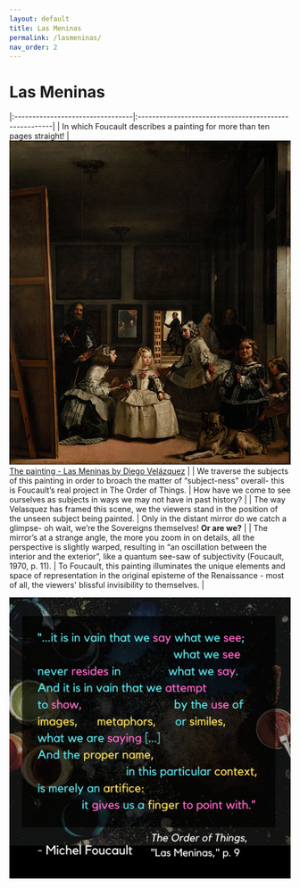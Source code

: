 ```yaml
---
layout: default
title: Las Meninas
permalink: /lasmeninas/
nav_order: 2
---
```


# Las Meninas

|:---------------------------------|:------------------------------------------------------|
| In which Foucault describes a painting for more than ten pages straight! | ![The painting - Las Meninas](../memes/lasmeninas_small.jpg) [The painting - Las Meninas by Diego Velázquez](https://en.wikipedia.org/wiki/Las_Meninas) |
| We traverse the subjects of this painting in order to broach the matter of “subject-ness” overall- this is Foucault’s real project in The Order of Things. | How have we come to see ourselves as subjects in ways we may not have in past history? |
| The way Velasquez has framed this scene, we the viewers stand in the position of the unseen subject being painted. | Only in the distant mirror do we catch a glimpse- oh wait, we’re the Sovereigns themselves! **Or are we?** |
| The mirror’s at a strange angle, the more you zoom in on details, all the perspective is slightly warped, resulting in “an oscillation between the interior and the exterior”, like a quantum see-saw of subjectivity (Foucault, 1970, p. 11). | To Foucault, this painting illuminates the unique elements and space of representation in the original episteme of the Renaissance - most of all, the viewers' blissful invisibility to themselves. |

![Las Meninas](../graphics/toot_lasmeninas_graphic.png)